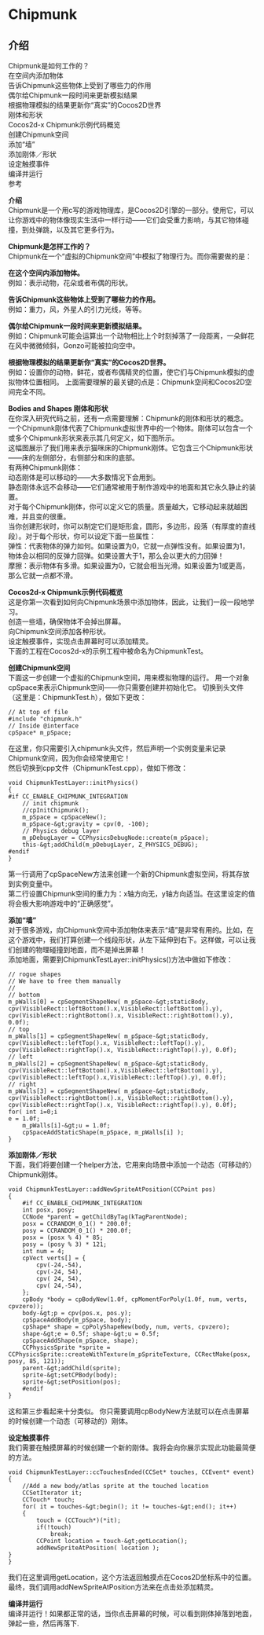 # Chipmunk #

##  介绍 ##
Chipmunk是如何工作的？  
 在空间内添加物体  
 告诉Chipmunk这些物体上受到了哪些力的作用   
 偶尔给Chipmunk一段时间来更新模拟结果   
 根据物理模拟的结果更新你“真实”的Cocos2D世界   
 刚体和形状   
Cocos2d-x Chipmunk示例代码概览   
 创建Chipmunk空间   
 添加“墙”   
添加刚体／形状   
 设定触摸事件   
 编译并运行   
 参考   


**介绍**  
Chipmunk是一个用c写的游戏物理库，是Cocos2D引擎的一部分。使用它，可以让你游戏中的物体像现实生活中一样行动——它们会受重力影响，与其它物体碰撞，到处弹跳，以及其它更多行为。

 **Chipmunk是怎样工作的？**   
Chipmunk在一个“虚拟的Chipmunk空间”中模拟了物理行为。而你需要做的是：

**在这个空间内添加物体。**    
 例如：表示动物，花朵或者布偶的形状。  

**告诉Chipmunk这些物体上受到了哪些力的作用。**    
例如：重力，风，外星人的引力光线，等等。

**偶尔给Chipmunk一段时间来更新模拟结果。**    
 例如：Chipmunk可能会运算出一个动物相比上个时刻掉落了一段距离，一朵鲜花在风中微微倾斜，Gonzo可能被拉向空中。

 **根据物理模拟的结果更新你“真实”的Cocos2D世界。**   
 例如：设置你的动物，鲜花，或者布偶精灵的位置，使它们与Chipmunk模拟的虚拟物体位置相同。
 上面需要理解的最关键的点是：Chipmunk空间和Cocos2D空间完全不同。 

**Bodies and Shapes 刚体和形状**   
 在你深入研究代码之前，还有一点需要理解：Chipmunk的刚体和形状的概念。     
 一个Chipmunk刚体代表了Chipmunk虚拟世界中的一个物体。刚体可以包含一个或多个Chipmunk形状来表示其几何定义，如下图所示。   
 这幅图展示了我们用来表示猫咪床的Chipmunk刚体。它包含三个Chipmunk形状——床的左侧部分，右侧部分和床的底部。   
 有两种Chipmunk刚体：   
 动态刚体是可以移动的——大多数情况下会用到。   
 静态刚体永远不会移动——它们通常被用于制作游戏中的地面和其它永久静止的装置。   
 对于每个Chipmunk刚体，你可以定义它的质量。质量越大，它移动起来就越困难，并且变的很重。   
 当你创建形状时，你可以制定它们是矩形盒，圆形，多边形，段落（有厚度的直线段）。对于每个形状，你可以设定下面一些属性：   
 弹性：代表物体的弹力如何。如果设置为0，它就一点弹性没有。如果设置为1，物体会以相同的反弹力回弹。如果设置大于1，那么会以更大的力回弹！   
 摩擦：表示物体有多滑。如果设置为0，它就会相当光滑。如果设置为1或更高，那么它就一点都不滑。 

**Cocos2d-x Chipmunk示例代码概览**    
 这是你第一次看到如何向Chipmunk场景中添加物体，因此，让我们一段一段地学习。  
 创造一些墙，确保物体不会掉出屏幕。   
 向Chipmunk空间添加各种形状。   
 设定触摸事件，实现点击屏幕时可以添加精灵。   
 下面的工程在Cocos2d-x的示例工程中被命名为ChipmunkTest。  
 
**创建Chipmunk空间**   
下面这一步创建一个虚拟的Chipmunk空间，用来模拟物理的运行。
 用一个对象cpSpace来表示Chipmunk空间——你只需要创建并初始化它。
 切换到头文件（这里是：ChipmunkTest.h），做如下更改：

	// At top of file
	#include "chipmunk.h"
	// Inside @interface
	cpSpace* m_pSpace;


在这里，你只需要引入chipmunk头文件，然后声明一个实例变量来记录Chipmunk空间，因为你会经常使用它！   
 然后切换到cpp文件（ChipmunkTest.cpp），做如下修改：   

	void ChipmunkTestLayer::initPhysics()
	{
	#if CC_ENABLE_CHIPMUNK_INTEGRATION
		// init chipmunk
		//cpInitChipmunk();
		m_pSpace = cpSpaceNew();
		m_pSpace-&gt;gravity = cpv(0, -100);
		// Physics debug layer
		m_pDebugLayer = CCPhysicsDebugNode::create(m_pSpace);
		this-&gt;addChild(m_pDebugLayer, Z_PHYSICS_DEBUG);
	#endif
	}


第一行调用了cpSpaceNew方法来创建一个新的Chipmunk虚拟空间，将其存放到实例变量中。  
 第二行设置Chipmunk空间的重力为：x轴方向无，y轴方向适当。在这里设定的值将会极大影响游戏中的“正确感觉”。   

**添加“墙”**    
对于很多游戏，向Chipmunk空间中添加物体来表示“墙”是非常有用的。比如，在这个游戏中，我们打算创建一个线段形状，从左下延伸到右下。这样做，可以让我们创建的物理碰撞到地面，而不是掉出屏幕！  
 添加地面，需要到ChipmunkTestLayer::initPhysics()方法中做如下修改：   

	// rogue shapes
	// We have to free them manually
	//
	// bottom
	m_pWalls[0] = cpSegmentShapeNew( m_pSpace-&gt;staticBody,
	cpv(VisibleRect::leftBottom().x,VisibleRect::leftBottom().y),
	cpv(VisibleRect::rightBottom().x, VisibleRect::rightBottom().y), 0.0f);
	// top
	m_pWalls[1] = cpSegmentShapeNew( m_pSpace-&gt;staticBody,
	cpv(VisibleRect::leftTop().x, VisibleRect::leftTop().y),
	cpv(VisibleRect::rightTop().x, VisibleRect::rightTop().y), 0.0f);
	// left
	m_pWalls[2] = cpSegmentShapeNew( m_pSpace-&gt;staticBody,
	cpv(VisibleRect::leftBottom().x,VisibleRect::leftBottom().y),
	cpv(VisibleRect::leftTop().x,VisibleRect::leftTop().y), 0.0f);
	// right
	m_pWalls[3] = cpSegmentShapeNew( m_pSpace-&gt;staticBody,
	cpv(VisibleRect::rightBottom().x, VisibleRect::rightBottom().y),
	cpv(VisibleRect::rightTop().x, VisibleRect::rightTop().y), 0.0f);
	for( int i=0;i
	e = 1.0f;
		m_pWalls[i]-&gt;u = 1.0f;
		cpSpaceAddStaticShape(m_pSpace, m_pWalls[i] );
	}


**添加刚体／形状**   
 下面，我们将要创建一个helper方法，它用来向场景中添加一个动态（可移动的）Chipmunk刚体。

	void ChipmunkTestLayer::addNewSpriteAtPosition(CCPoint pos)
	{
		#if CC_ENABLE_CHIPMUNK_INTEGRATION
		int posx, posy;
		CCNode *parent = getChildByTag(kTagParentNode);
		posx = CCRANDOM_0_1() * 200.0f;
		posy = CCRANDOM_0_1() * 200.0f;
		posx = (posx % 4) * 85;
		posy = (posy % 3) * 121;
		int num = 4;
		cpVect verts[] = {
			cpv(-24,-54),
			cpv(-24, 54),
			cpv( 24, 54),
			cpv( 24,-54),
		};
		cpBody *body = cpBodyNew(1.0f, cpMomentForPoly(1.0f, num, verts, cpvzero));
		body-&gt;p = cpv(pos.x, pos.y);
		cpSpaceAddBody(m_pSpace, body);
		cpShape* shape = cpPolyShapeNew(body, num, verts, cpvzero);
		shape-&gt;e = 0.5f; shape-&gt;u = 0.5f;
		cpSpaceAddShape(m_pSpace, shape);
		CCPhysicsSprite *sprite = CCPhysicsSprite::createWithTexture(m_pSpriteTexture, CCRectMake(posx, posy, 85, 121));
		parent-&gt;addChild(sprite);
		sprite-&gt;setCPBody(body);
		sprite-&gt;setPosition(pos);
		#endif
	}


这和第三步看起来十分类似。
 你只需要调用cpBodyNew方法就可以在点击屏幕的时候创建一个动态（可移动的）刚体。

**设定触摸事件**    
 我们需要在触摸屏幕的时候创建一个新的刚体。我将会向你展示实现此功能最简便的方法。   

	void ChipmunkTestLayer::ccTouchesEnded(CCSet* touches, CCEvent* event)
	{
		//Add a new body/atlas sprite at the touched location
		CCSetIterator it;
		CCTouch* touch;
		for( it = touches-&gt;begin(); it != touches-&gt;end(); it++)
		{
			touch = (CCTouch*)(*it);
			if(!touch)
				break;
			CCPoint location = touch-&gt;getLocation();
			addNewSpriteAtPosition( location );
	}
	}


我们在这里调用getLocation，这个方法返回触摸点在Cocos2D坐标系中的位置。最终，我们调用addNewSpriteAtPosition方法来在点击处添加精灵。   

**编译并运行**   
 编译并运行！如果都正常的话，当你点击屏幕的时候，可以看到刚体掉落到地面，弹起一些，然后再落下.
